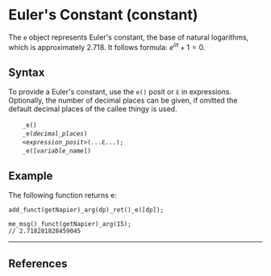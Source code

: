 # Euler's Constant (constant)
The `e` object represents Euler's constant, the base of natural logarithms, which is approximately 2.718. It follows formula: $e^{i\pi} + 1 = 0$.

## Syntax
To provide a Euler's constant, use the `e()` posit or `ℇ` in expressions. Optionally, the number of decimal places can be given, if omitted the default decimal places of the callee thingy is used.

&nbsp;&nbsp;&nbsp;&nbsp;&nbsp;&nbsp; `_e()`<br>
&nbsp;&nbsp;&nbsp;&nbsp;&nbsp;&nbsp; `_e(`*`decimal_places`*`)`<br>
&nbsp;&nbsp;&nbsp;&nbsp;&nbsp;&nbsp; *`<expression_posit>`*`(`*`...`*`ℇ`*`...`*`);`<br>
&nbsp;&nbsp;&nbsp;&nbsp;&nbsp;&nbsp; `_e([`*`variable_name`*`])`<br>

## Example
The following function returns e:
```diego
add_funct(getNapier)_arg(dp)_ret()_e([dp]);

me_msg()_funct(getNapier)_arg(15);
// 2.718281828459045
```
---
## References

